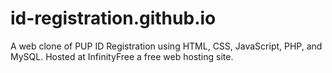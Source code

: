 # id-registration.github.io
A web clone of PUP ID Registration using HTML, CSS, JavaScript, PHP, and MySQL. Hosted at InfinityFree a free web hosting site.  
